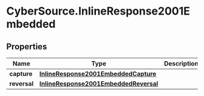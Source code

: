 # CyberSource.InlineResponse2001Embedded

## Properties
Name | Type | Description | Notes
------------ | ------------- | ------------- | -------------
**capture** | [**InlineResponse2001EmbeddedCapture**](InlineResponse2001EmbeddedCapture.md) |  | [optional] 
**reversal** | [**InlineResponse2001EmbeddedReversal**](InlineResponse2001EmbeddedReversal.md) |  | [optional] 


